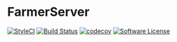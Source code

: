 # FarmerServer
[![StyleCI](https://styleci.io/repos/117255956/shield?branch=master)](https://styleci.io/repos/117255956)
[![Build Status](https://travis-ci.org/joonkui95/ShenLaiYe-Food.svg?branch=master)](https://travis-ci.org/joonkui95/ShenLaiYe-Food)
[![codecov](https://codecov.io/gh/joonkui95/ShenLaiYe-Food/branch/master/graph/badge.svg)](https://codecov.io/gh/joonkui95/ShenLaiYe-Food)
[![Software License](https://img.shields.io/badge/license-MIT-brightgreen.svg?style=flat-square)](LICENSE)

